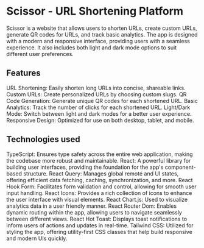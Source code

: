 # Scissor - URL Shortening Platform

Scissor is a website that allows users to shorten URLs, create custom URLs, generate QR codes for URLs, and track basic analytics. The app is designed with a modern and responsive interface, providing users with a seamless experience. It also includes both light and dark mode options to suit different user preferences.

## Features

URL Shortening: Easily shorten long URLs into concise, shareable links.
Custom URLs: Create personalized URLs by choosing custom slugs.
QR Code Generation: Generate unique QR codes for each shortened URL.
Basic Analytics: Track the number of clicks for each shortened URL.
Light/Dark Mode: Switch between light and dark modes for a better user experience.
Responsive Design: Optimized for use on both desktop, tablet, and mobile.

## Technologies used

TypeScript: Ensures type safety across the entire web application, making the codebase more robust and maintainable.
React: A powerful library for building user interfaces, providing the foundation for the app's component-based structure.
React Query: Manages global remote and UI states, offering efficient data fetching, caching, synchronization, and more.
React Hook Form: Facilitates form validation and control, allowing for smooth user input handling.
React Icons: Provides a rich collection of icons to enhance the user interface with visual elements.
React Chart.js: Used to visualize analytics data in a user friendly manner.
React Router Dom: Enables dynamic routing within the app, allowing users to navigate seamlessly between different views.
React Hot Toast: Displays toast notifications to inform users of actions and updates in real-time.
Tailwind CSS: Utilized for styling the app, offering utility-first CSS classes that help build responsive and modern UIs quickly.
